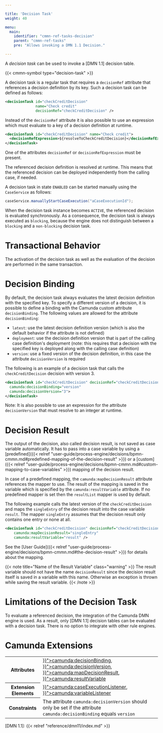```yaml
---

title: 'Decision Task'
weight: 40

menu:
  main:
    identifier: "cmmn-ref-tasks-decision"
    parent: "cmmn-ref-tasks"
    pre: "Allows invoking a DMN 1.1 Decision."

---
```


A *decision task* can be used to invoke a [DMN 1.1] decision table.

{{< cmmn-symbol type="decision-task" >}}

A decision task is a regular task that requires a `decisionRef` attribute that references a
decision definition by its key. Such a decision task can be defined as follows:

```xml
<decisionTask id="checkCreditDecision"
              name="Check credit"
              decisionRef="checkCreditDecision" />
```
Instead of the `decisionRef` attribute it is also possible to use an expression which must evaluate
to a key of a decision definition at runtime.

```xml
<decisionTask id="checkCreditDecision" name="Check credit">
  <decisionRefExpression>${resolveToCheckCreditDecision}</decisionRefExpression>
</decisionTask>
```

One of the attributes `decisionRef` or `decisionRefExpression` must be present.

The referenced decision definition is resolved at runtime. This means that the referenced decision can be deployed independently from the calling case, if needed.

A decision task in state `ENABLED` can be started manually using the `CaseService` as follows:

```java
caseService.manuallyStartCaseExecution("aCaseExecutionId");
```

When the decision task instance becomes `ACTIVE`, the referenced decision is evaluated synchronously. As a consequence, the decision task is always executed as `blocking`, because the engine does not distinguish between a `blocking` and a `non-blocking` decision task.


# Transactional Behavior

The activation of the decision task as well as the evaluation of the decision are performed in the same transaction.


# Decision Binding

By default, the decision task always evaluates the latest decision definition with the specified key. To specify a different version of a decision, it is possible to define a binding with the Camunda custom attribute `decisionBinding`. The following values are allowed for the attribute `decisionBinding`:

* `latest`: use the latest decision definition version (which is also the default behavior if the attribute is not defined)
* `deployment`: use the decision definition version that is part of the calling case definition's deployment (note: this requires that a decision with the specified key is deployed along with the calling case definition)
* `version`: use a fixed version of the decision definition, in this case the attribute `decisionVersion` is required

The following is an example of a decision task that calls the `checkCreditDecision` decision with version 3.


```xml
<decisionTask id="checkCreditDecision" decisionRef="checkCreditDecision"
  camunda:decisionBinding="version"
  camunda:decisionVersion="3">
</decisionTask>
```

Note: It is also possible to use an expression for the attribute `decisionVersion` that must resolve to an integer at runtime.


# Decision Result

The output of the decision, also called decision result, is not saved as case variable automatically. It has to pass into a case variable by using a [predefined]({{< relref "user-guide/process-engine/decisions/bpmn-cmmn.md#predefined-mapping-of-the-decision-result" >}}) or a [custom]({{< relref "user-guide/process-engine/decisions/bpmn-cmmn.md#custom-mapping-to-case-variables" >}}) mapping of the decision result.

In case of a predefined mapping, the `camunda:mapDecisionResult` attribute references the mapper to use. The result of the mapping is saved in the variable which is specified by the `camunda:resultVariable` attribute. If no predefined mapper is set then the `resultList` mapper is used by default.

The following example calls the latest version of the `checkCreditDecision` and
maps the `singleEntry` of the decision result into the case variable `result`.
The mapper `singleEntry` assumes that the decision result only contains one
entry or none at all.

```xml
<decisionTask id="checkCreditDecision" decisionRef="checkCreditDecision"
    camunda:mapDecisionResult="singleEntry"
    camunda:resultVariable="result" />
```

See the [User Guide]({{< relref "user-guide/process-engine/decisions/bpmn-cmmn.md#the-decision-result" >}}) for details about the mapping.

{{< note title="Name of the Result Variable" class="warning" >}}
The result variable should not have the name `decisionResult` since the decision result itself is saved in a variable with this name. Otherwise an exception is thrown while saving the result variable.
{{< /note >}}


# Limitations of the Decision Task

To evaluate a referenced decision, the integration of the Camunda DMN engine is used. As a result, only [DMN 1.1] decision tables can be evaluated with a decision task. There is no option to integrate with other rule engines.


# Camunda Extensions

<table class="table table-striped">
  <tr>
    <th>Attributes</th>
    <td>
      <a href="{{< relref "reference/cmmn11/custom-extensions/camunda-attributes.md#decisionbinding" >}}">camunda:decisionBinding</a>,
      <a href="{{< relref "reference/cmmn11/custom-extensions/camunda-attributes.md#decisionversion" >}}">camunda:decisionVersion</a>,
      <a href="{{< relref "reference/cmmn11/custom-extensions/camunda-attributes.md#mapdecisionresult" >}}">camunda:mapDecisionResult</a>,
      <a href="{{< relref "reference/cmmn11/custom-extensions/camunda-attributes.md#resultvariable" >}}">camunda:resultVariable</a>
    </td>
  </tr>
  <tr>
    <th>Extension Elements</th>
    <td>
      <a href="{{< relref "reference/cmmn11/custom-extensions/camunda-elements.md#caseexecutionlistener" >}}">camunda:caseExecutionListener</a>,
      <a href="{{< relref "reference/cmmn11/custom-extensions/camunda-elements.md#variablelistener" >}}">camunda:variableListener</a>
    </td>
  </tr>
  <tr>
    <th>Constraints</th>
    <td>
      The attribute <code>camunda:decisionVersion</code> should only be set if
      the attribute <code>camunda:decisionBinding</code> equals <code>version</code>
    </td>
  </tr>
</table>

[DMN 1.1]: {{< relref "reference/dmn11/index.md" >}}
